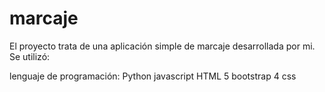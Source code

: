 # marcaje
El proyecto trata de una aplicación simple de marcaje desarrollada por mi.
Se utilizó:

lenguaje de programación: Python
javascript
HTML 5
bootstrap 4
css
